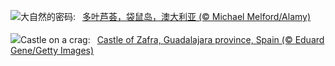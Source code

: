 ![](https://www.bing.com/th?id=OHR.FibonacciAloe_ZH-CN8974137481_UHD.jpg&w=1000)大自然的密码:&nbsp;&ensp;[多叶芦荟，袋鼠岛，澳大利亚 (© Michael Melford/Alamy)](https://www.bing.com/th?id=OHR.FibonacciAloe_ZH-CN8974137481_UHD.jpg)
<br><br/>
![](https://www.bing.com/th?id=OHR.ZafraCastle_EN-US5032917939_UHD.jpg&w=1000)Castle on a crag:&nbsp;&ensp;[Castle of Zafra, Guadalajara province, Spain (© Eduard Gene/Getty Images)](https://www.bing.com/th?id=OHR.ZafraCastle_EN-US5032917939_UHD.jpg)
<br><br/>
